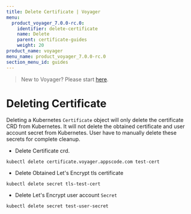 ```yaml
---
title: Delete Certificate | Voyager
menu:
  product_voyager_7.0.0-rc.0:
    identifier: delete-certificate
    name: Delete
    parent: certificate-guides
    weight: 20
product_name: voyager
menu_name: product_voyager_7.0.0-rc.0
section_menu_id: guides
---
```


> New to Voyager? Please start [here](/products/voyager/7.0.0-rc.0/concepts/overview).

# Deleting Certificate

Deleting a Kubernetes `Certificate` object will only delete the certificate CRD from Kubernetes.
It will not delete the obtained certificate and user account secret from Kubernetes. User have to manually delete these secrets for complete cleanup.

 - Delete Certificate crd.

```console
kubectl delete certificate.voyager.appscode.com test-cert
```

 - Delete Obtained Let's Encrypt tls certificate

```console
kubectl delete secret tls-test-cert
```

 - Delete Let's Encrypt user account `Secret`

```console
kubectl delete secret test-user-secret
```
